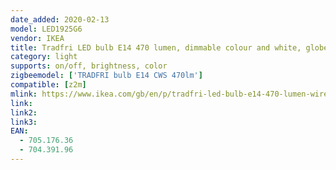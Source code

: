 ```yaml
---
date_added: 2020-02-13
model: LED1925G6 
vendor: IKEA
title: Tradfri LED bulb E14 470 lumen, dimmable colour and white, globe opal white
category: light
supports: on/off, brightness, color
zigbeemodel: ['TRADFRI bulb E14 CWS 470lm']
compatible: [z2m]
mlink: https://www.ikea.com/gb/en/p/tradfri-led-bulb-e14-470-lumen-wireless-dimmable-colour-and-white-spectrum-globe-opal-white-70517636/
link: 
link2: 
link3: 
EAN: 
  - 705.176.36
  - 704.391.96
---
```

